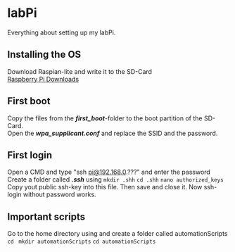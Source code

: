 # labPi
Everything about setting up my labPi.

## Installing the OS
Download Raspian-lite and write it to the SD-Card  
[Raspberry Pi Downloads](https://www.raspberrypi.org/downloads/raspbian/ "raspberrypi.org")

## First boot
Copy the files from the ___first_boot___-folder to the boot partition of the SD-Card.  
Open the ___wpa_supplicant.conf___ and replace the SSID and the password.

## First login
Open a CMD and type "ssh pi@192.168.0.???" and enter the password  
Create a folder called ___.ssh___ using
    ```mkdir .shh```
    ```cd .shh```
    ```nano authorized_keys```  
Copy yout public ssh-key into this file. Then save and close it. Now ssh-login without password works.

## Important scripts
Go to the home directory using and create a folder called automationScripts
    ```cd ```
    ```mkdir automationScripts```
    ```cd automationScripts```
    

